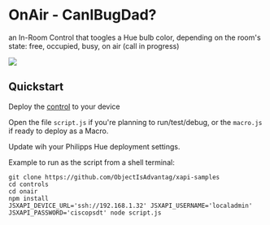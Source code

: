 # OnAir - CanIBugDad?

an In-Room Control that toogles a Hue bulb color, depending on the room's state: free, occupied, busy, on air (call in progress)

![](img/onair_busy.png)



## Quickstart 

Deploy the [control](./onair.xml) to your device

Open the file `script.js` if you're planning to run/test/debug, or the `macro.js` if ready to deploy as a Macro.

Update wih your Philipps Hue deployment settings.

Example to run as the script from a shell terminal:

```shell
git clone https://github.com/ObjectIsAdvantag/xapi-samples
cd controls
cd onair
npm install
JSXAPI_DEVICE_URL='ssh://192.168.1.32' JSXAPI_USERNAME='localadmin' JSXAPI_PASSWORD='ciscopsdt' node script.js
```
